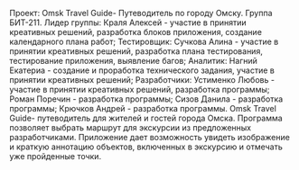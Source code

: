 Проект: Omsk Travel Guide- Путеводитель по городу Омску.
Группа БИТ-211.
Лидер группы: Краля Алексей - участие в принятии креативных решений, разработка блоков приложения, создание календарного плана работ;
Тестировщик: Сучкова Алина - участие в принятии креативных решений, разработка плана тестирования, тестирование приложения, выявление багов;
Аналитик: Нагний Екатериа - создание и проработка технического задания, участие в принятии креативных решений;
Разработчики: Устименко Любовь - участие в принятии креативных решений, разработка программы;
              Роман Поречин - разработка программы;
              Сизов Данила - разработка программы;
              Крючков Андрей - разработка программы.
Omsk Travel Guide- путеводитель для жителей и гостей города Омска.
Программа позволяет выбрать маршрут для экскурсии из предложенных разработчиками.
Приложение дает возможность увидеть изображение и краткую аннотацию объектов, включенных в экскурсию и отмечать уже пройденные точки. 
